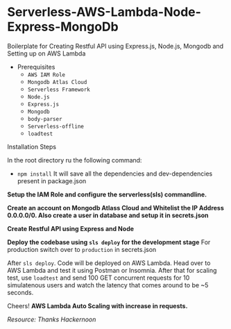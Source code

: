 # Serverless-AWS-Lambda-Node-Express-MongoDb

Boilerplate for Creating Restful API using Express.js, Node.js, Mongodb and Setting up on AWS Lambda

- Prerequisites
  - `AWS IAM Role`
  - `Mongodb Atlas Cloud`
  - `Serverless Framework`
  - `Node.js`
  - `Express.js`
  - `Mongodb`
  - `body-parser`
  - `Serverless-offline`
  - `loadtest`

Installation Steps

In the root directory ru the following command:
- `npm install`
It will save all the dependencies and dev-dependencies present in package.json

**Setup the IAM Role and configure the serverless(sls) commandline.**

**Create an account on Mongodb Atlass Cloud and Whitelist the IP Address 0.0.0.0/0. Also create a user in database and setup it in secrets.json**

**Create Restful API using Express and Node**

**Deploy the codebase using ``` sls deploy ``` for the development stage**
For production switch over to ``` production ``` in secrets.json

After ``` sls deploy ```. Code will be deployed on AWS Lambda. Head over to AWS Lambda and test it using Postman or Insomnia. After that for scaling test, use ``` loadtest ``` and send 100 GET concurrent requests for 10 simulatenous users and watch the latency that comes around to be ~5 seconds.

Cheers! **AWS Lambda Auto Scaling with increase in requests.**

*Resource: Thanks Hackernoon*
